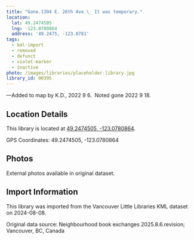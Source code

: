 ```yaml
---
title: "Gone.1304 E. 26th Ave.\_ It was temporary."
location:
  lat: 49.2474505
  lng: -123.0780864
  address: '49.2475, -123.0781'
tags:
  - kml-import
  - removed
  - defunct
  - violet-marker
  - inactive
photo: /images/libraries/placeholder-library.jpg
library_id: 00395
---
```

—Added to map by K.D., 2022 9 6.  
Noted gone 2022 9 18.

## Location Details

This library is located at [49.2474505, -123.0780864](https://www.google.com/maps?q=49.2474505,-123.0780864).

GPS Coordinates: 49.2474505, -123.0780864

## Photos

External photos available in original dataset.

## Import Information

This library was imported from the Vancouver Little Libraries KML dataset on 2024-08-08.

Original data source: Neighbourhood book exchanges 2025.8.6.revision; Vancouver, BC, Canada
